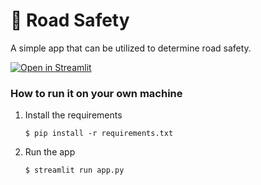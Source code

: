 # 🚗 Road Safety

A simple app that can be utilized to determine road safety. 

[![Open in Streamlit](https://static.streamlit.io/badges/streamlit_badge_black_white.svg)](https://data-sci-final.streamlit.app)

### How to run it on your own machine

1. Install the requirements

   ```
   $ pip install -r requirements.txt
   ```

2. Run the app

   ```
   $ streamlit run app.py
   ```
